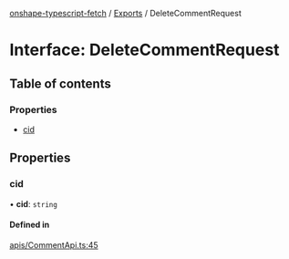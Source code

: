 [onshape-typescript-fetch](../README.md) / [Exports](../modules.md) / DeleteCommentRequest

# Interface: DeleteCommentRequest

## Table of contents

### Properties

- [cid](DeleteCommentRequest.md#cid)

## Properties

### cid

• **cid**: `string`

#### Defined in

[apis/CommentApi.ts:45](https://github.com/toebes/onshape-typescript-fetch/blob/3e11ae1/apis/CommentApi.ts#L45)

